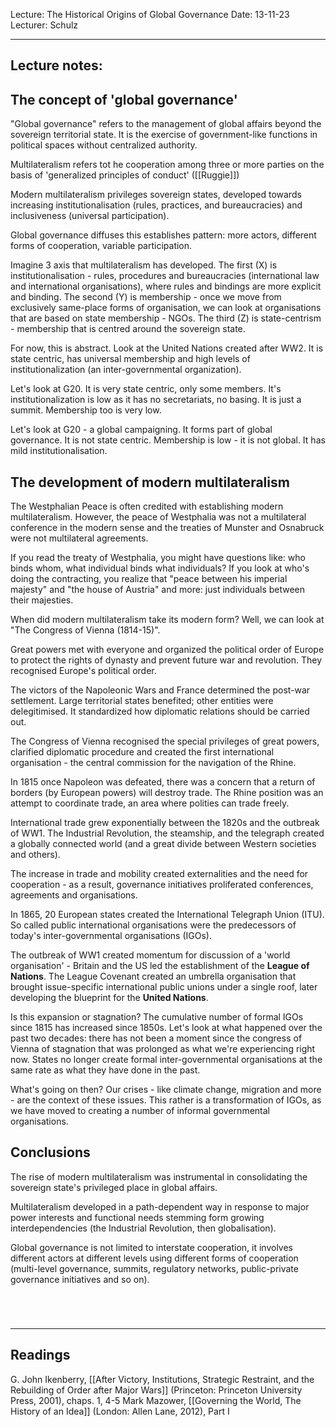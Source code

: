 Lecture: The Historical Origins of Global Governance
Date: 13-11-23
Lecturer: Schulz

---
## Lecture notes:

## The concept of 'global governance'

"Global governance" refers to the management of global affairs beyond the sovereign territorial state. It is the exercise of government-like functions in political spaces without centralized authority.

Multilateralism refers tot he cooperation among three or more parties on the basis of 'generalized principles of conduct' ([[Ruggie]])

Modern multilateralism privileges sovereign states, developed towards increasing institutionalisation (rules, practices, and bureaucracies) and inclusiveness (universal participation).

Global governance diffuses this establishes pattern: more actors, different forms of cooperation, variable participation.

Imagine 3 axis that multilateralism has developed.
The first (X) is institutionalisation - rules, procedures and bureaucracies (international law and international organisations), where rules and bindings are more explicit and binding.
The second (Y) is membership - once we move from exclusively same-place forms of organisation, we can look at organisations that are based on state membership - NGOs.
The third (Z) is state-centrism - membership that is centred around the sovereign state.

For now, this is abstract. Look at the United Nations created after WW2. It is state centric, has universal membership and high levels of institutionalization (an inter-governmental organization).

Let's look at G20. It is very state centric, only some members. It's institutionalization is low as it has no secretariats, no basing. It is just a summit. Membership too is very low.

Let's look at G20 - a global campaigning. It forms part of global governance. It is not state centric. Membership is low - it is not global. It has mild institutionalisation.

## The development of modern multilateralism

The Westphalian Peace is often credited with establishing modern multilateralism. However, the peace of Westphalia was not a multilateral conference in the modern sense and the treaties of Munster and Osnabruck were not multilateral agreements.

If you read the treaty of Westphalia, you might have questions like: who binds whom, what individual binds what individuals? If you look at who's doing the contracting, you realize that "peace between his imperial majesty" and "the house of Austria" and more: just individuals between their majesties.


When did modern multilateralism take its modern form?
Well, we can look at "The Congress of Vienna (1814-15)".

Great powers met with everyone and organized the political order of Europe to protect the rights of dynasty and prevent future war and revolution. They recognised Europe's political order.

The victors of the Napoleonic Wars and France determined the post-war settlement. Large territorial states benefited; other entities were delegitimised. It standardized how diplomatic relations should be carried out.

The Congress of Vienna recognised the special privileges of great powers, clarified diplomatic procedure and created the first international organisation - the central commission for the navigation of the Rhine.

In 1815 once Napoleon was defeated, there was a concern that a return of borders (by European powers) will destroy trade. The Rhine position was an attempt to coordinate trade, an area where polities can trade freely.


International trade grew exponentially between the 1820s and the outbreak of WW1. The Industrial Revolution, the steamship, and the telegraph created a globally connected world (and a great divide between Western societies and others). 

The increase in trade and mobility created externalities and the need for cooperation - as a result, governance initiatives proliferated conferences, agreements and organisations.

In 1865, 20 European states created the International Telegraph Union (ITU). So called public international organisations were the predecessors of today's inter-governmental organisations (IGOs).

The outbreak of WW1 created momentum for discussion of a 'world organisation' - Britain and the US led the establishment of the **League of Nations**. The League Covenant created an umbrella organisation that brought issue-specific international public unions under a single roof, later developing the blueprint for the **United Nations**.


Is this expansion or stagnation?
The cumulative number of formal IGOs since 1815 has increased since 1850s. Let's look at what happened over the past two decades: there has not been a moment since the congress of Vienna of stagnation that was prolonged as what we're experiencing right now. States no longer create formal inter-governmental organisations at the same rate as what they have done in the past.

What's going on then? Our crises - like climate change, migration and more - are the context of these issues.  This rather is a transformation of IGOs, as we have moved to creating a number of informal governmental organisations.

## Conclusions

The rise of modern multilateralism was instrumental in consolidating the sovereign state's privileged place in global affairs.

Multilateralism developed in a path-dependent way in response to major power interests and functional needs stemming form growing interdependencies (the Industrial Revolution, then globalisation).

Global governance is not limited to interstate cooperation, it involves different actors at different levels using different forms of cooperation (multi-level governance, summits, regulatory networks, public-private governance initiatives and so on).

```ad-important


```

```ad-error


```


---

## Readings
G. John Ikenberry, [[After Victory, Institutions, Strategic Restraint, and the Rebuilding of Order after Major Wars]] (Princeton: Princeton University Press, 2001), chaps. 1, 4-5
Mark Mazower, [[Governing the World, The History of an Idea]] (London: Allen Lane, 2012), Part I